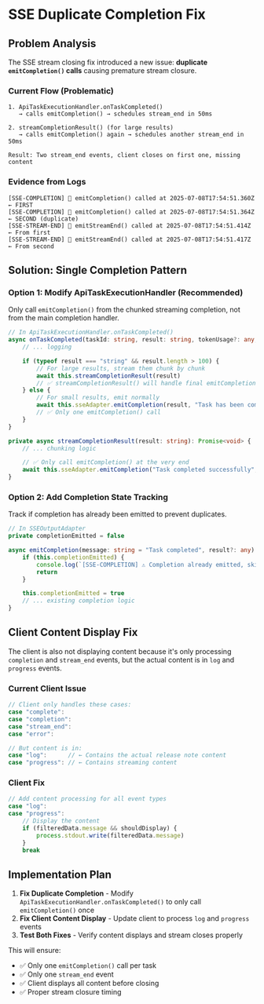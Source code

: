 # SSE Duplicate Completion Fix

## Problem Analysis

The SSE stream closing fix introduced a new issue: **duplicate `emitCompletion()` calls** causing premature stream closure.

### Current Flow (Problematic)

```
1. ApiTaskExecutionHandler.onTaskCompleted()
   → calls emitCompletion() → schedules stream_end in 50ms

2. streamCompletionResult() (for large results)
   → calls emitCompletion() again → schedules another stream_end in 50ms

Result: Two stream_end events, client closes on first one, missing content
```

### Evidence from Logs

```
[SSE-COMPLETION] 🎯 emitCompletion() called at 2025-07-08T17:54:51.360Z  ← FIRST
[SSE-COMPLETION] 🎯 emitCompletion() called at 2025-07-08T17:54:51.364Z  ← SECOND (duplicate)
[SSE-STREAM-END] 🎯 emitStreamEnd() called at 2025-07-08T17:54:51.414Z   ← From first
[SSE-STREAM-END] 🎯 emitStreamEnd() called at 2025-07-08T17:54:51.417Z   ← From second
```

## Solution: Single Completion Pattern

### Option 1: Modify ApiTaskExecutionHandler (Recommended)

Only call `emitCompletion()` from the chunked streaming completion, not from the main completion handler.

```typescript
// In ApiTaskExecutionHandler.onTaskCompleted()
async onTaskCompleted(taskId: string, result: string, tokenUsage?: any, toolUsage?: any): Promise<void> {
    // ... logging

    if (typeof result === "string" && result.length > 100) {
        // For large results, stream them chunk by chunk
        await this.streamCompletionResult(result)
        // ✅ streamCompletionResult() will handle final emitCompletion()
    } else {
        // For small results, emit normally
        await this.sseAdapter.emitCompletion(result, "Task has been completed successfully")
        // ✅ Only one emitCompletion() call
    }
}

private async streamCompletionResult(result: string): Promise<void> {
    // ... chunking logic

    // ✅ Only call emitCompletion() at the very end
    await this.sseAdapter.emitCompletion("Task completed successfully", "Task has been completed successfully")
}
```

### Option 2: Add Completion State Tracking

Track if completion has already been emitted to prevent duplicates.

```typescript
// In SSEOutputAdapter
private completionEmitted = false

async emitCompletion(message: string = "Task completed", result?: any): Promise<void> {
    if (this.completionEmitted) {
        console.log(`[SSE-COMPLETION] ⚠️ Completion already emitted, skipping duplicate`)
        return
    }

    this.completionEmitted = true
    // ... existing completion logic
}
```

## Client Content Display Fix

The client is also not displaying content because it's only processing `completion` and `stream_end` events, but the actual content is in `log` and `progress` events.

### Current Client Issue

```javascript
// Client only handles these cases:
case "complete":
case "completion":
case "stream_end":
case "error":

// But content is in:
case "log":      // ← Contains the actual release note content
case "progress": // ← Contains streaming content
```

### Client Fix

```javascript
// Add content processing for all event types
case "log":
case "progress":
    // Display the content
    if (filteredData.message && shouldDisplay) {
        process.stdout.write(filteredData.message)
    }
    break
```

## Implementation Plan

1. **Fix Duplicate Completion** - Modify `ApiTaskExecutionHandler.onTaskCompleted()` to only call `emitCompletion()` once
2. **Fix Client Content Display** - Update client to process `log` and `progress` events
3. **Test Both Fixes** - Verify content displays and stream closes properly

This will ensure:

- ✅ Only one `emitCompletion()` call per task
- ✅ Only one `stream_end` event
- ✅ Client displays all content before closing
- ✅ Proper stream closure timing
